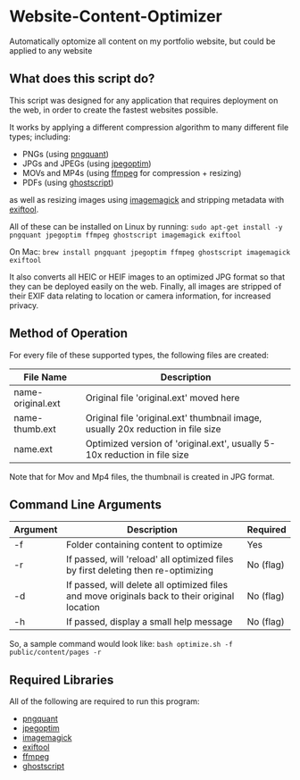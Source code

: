 # Website-Content-Optimizer
Automatically optomize all content on my portfolio website, but could be applied to any website

## What does this script do?

This script was designed for any application that requires deployment on the web, in order to create the fastest websites possible.

It works by applying a different compression algorithm to many different file types; including:
- PNGs (using [pngquant](https://github.com/kornelski/pngquant))
- JPGs and JPEGs (using [jpegoptim](https://github.com/tjko/jpegoptim))
- MOVs and MP4s (using [ffmpeg](https://github.com/FFmpeg/FFmpeg) for compression + resizing)
- PDFs (using [ghostscript](https://www.ghostscript.com))

as well as resizing images using [imagemagick](https://github.com/ImageMagick/ImageMagick) and stripping metadata with [exiftool](https://github.com/exiftool/exiftool).

All of these can be installed on Linux by running:
`sudo apt-get install -y pngquant jpegoptim ffmpeg ghostscript imagemagick exiftool`

On Mac:
`brew install pngquant jpegoptim ffmpeg ghostscript imagemagick exiftool`

It also converts all HEIC or HEIF images to an optimized JPG format so that they can be deployed easily on the web.
Finally, all images are stripped of their EXIF data relating to location or camera information, for increased privacy.

## Method of Operation

For every file of these supported types, the following files are created:

| File Name | Description |
| --- | --- |
| name-original.ext | Original file 'original.ext' moved here |
| name-thumb.ext | Original file 'original.ext' thumbnail image, usually 20x reduction in file size |
| name.ext | Optimized version of 'original.ext', usually 5-10x reduction in file size |

Note that for Mov and Mp4 files, the thumbnail is created in JPG format.

## Command Line Arguments

| Argument | Description | Required |
| --- | --- | --- |
| -f <dirname> | Folder containing content to optimize | Yes |
| -r | If passed, will 'reload' all optimized files by first deleting then re-optimizing | No (flag) |
| -d | If passed, will delete all optimized files and move originals back to their original location | No (flag) |
| -h | If passed, display a small help message | No (flag) |

So, a sample command would look like: `bash optimize.sh -f public/content/pages -r`

## Required Libraries

All of the following are required to run this program:
- [pngquant](https://github.com/kornelski/pngquant)
- [jpegoptim](https://github.com/tjko/jpegoptim)
- [imagemagick](https://github.com/ImageMagick/ImageMagick)
- [exiftool](https://github.com/exiftool/exiftool)
- [ffmpeg](https://github.com/FFmpeg/FFmpeg)
- [ghostscript](https://www.ghostscript.com)
